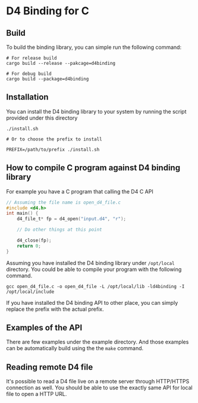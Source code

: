 # D4 Binding for C

## Build

To build the binding library, you can simple run the following command:

```shell
# For release build
cargo build --release --pakcage=d4binding

# For debug build
cargo build --package=d4binding
```

## Installation

You can install the D4 binding library to your system by running the script provided under this directory

```shell
./install.sh

# Or to choose the prefix to install

PREFIX=/path/to/prefix ./install.sh
```

## How to compile C program against D4 binding library

For example you have a C program that calling the D4 C API

```c
// Assuming the file name is open_d4_file.c
#include <d4.h>
int main() {
    d4_file_t* fp = d4_open("input.d4", "r");

    // Do other things at this point

    d4_close(fp);
    return 0;
}
```

Assuming you have installed the D4 binding library under `/opt/local` directory. You could be able to compile your program with the following command.

```shell
gcc open_d4_file.c -o open_d4_file -L /opt/local/lib -ld4binding -I /opt/local/include
```

If you have installed the D4 binding API to other place, you can simply replace the prefix with the actual prefix. 

## Examples of the API

There are few examples under the example directory. And those examples can be automatically build using the the `make` command.

## Reading remote D4 file

It's possible to read a D4 file live on a remote server through HTTP/HTTPS connection as well. You should be able to use the 
exactly same API for local file to open a HTTP URL.
